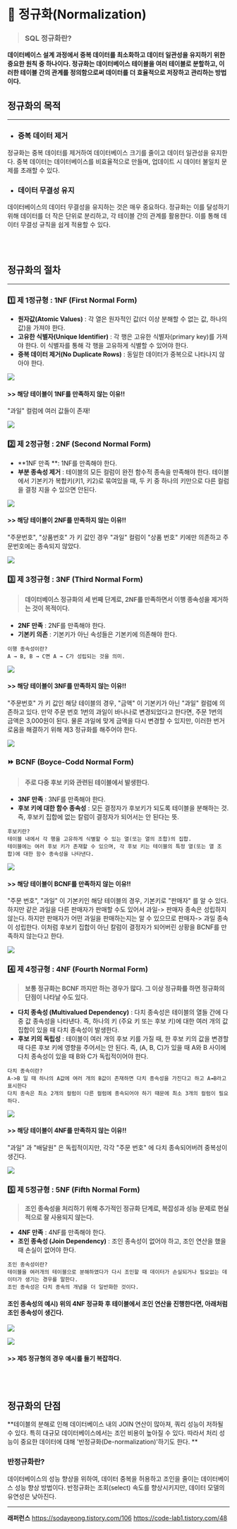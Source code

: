 # 📐 정규화(Normalization)
> ### SQL 정규화란?
**데이터베이스 설계 과정에서 중복 데이터를 최소화하고 데이터 일관성을 유지하기 위한 중요한 원칙 중 하나이다. 정규화는 데이터베이스 테이블을 여러 테이블로 분할하고, 이러한 테이블 간의 관계를 정의함으로써 데이터를 더 효율적으로 저장하고 관리하는 방법이다.**

## 정규화의 목적
---
- ### 중복 데이터 제거
정규화는 중복 데이터를 제거하여 데이터베이스 크기를 줄이고 데이터 일관성을 유지한다. 중복 데이터는 데이터베이스를 비효율적으로 만들며, 업데이트 시 데이터 불일치 문제를 초래할 수 있다.
- ### 데이터 무결성 유지
데이터베이스의 데이터 무결성을 유지하는 것은 매우 중요하다. 정규화는 이를 달성하기 위해 데이터를 더 작은 단위로 분리하고, 각 테이블 간의 관계를 활용한다. 이를 통해 데이터 무결성 규칙을 쉽게 적용할 수 있다.

<br></br>

## 정규화의 절차
---

### 1️⃣ 제 1정규형 : 1NF (First Normal Form)
>
- **원자값(Atomic Values)** : 각 열은 원자적인 값(더 이상 분해할 수 없는 값, 하나의 값)을 가져야 한다.
- **고유한 식별자(Unique Identifier)** : 각 행은 고유한 식별자(primary key)를 가져야 한다. 이 식별자를 통해 각 행을 고유하게 식별할 수 있어야 한다.
- **중복 데이터 제거(No Duplicate Rows)** : 동일한 데이터가 중복으로 나타나지 않아야 한다.

<img src="https://velog.velcdn.com/images/nyoung215/post/4432d9ce-e082-4176-b6bb-9d8c57b88098/image.png"
style="max-width: 30%; height: auto;">

#### >> 해당 테이블이 1NF를 만족하지 않는 이유!!
"과일" 컬럼에 여러 값들이 존재!


<img src="https://velog.velcdn.com/images/nyoung215/post/cbbfda23-d40d-4a59-a504-00f11cadb451/image.png"
style="max-width: 30%; height: auto;">


### 2️⃣ 제 2정규형 : 2NF (Second Normal Form)
>
- **1NF 만족 **: 1NF를 만족해야 한다.
- **부분 종속성 제거** : 테이블의 모든 컬럼이 완전 함수적 종속을 만족해야 한다. 테이블에서 기본키가 복합키(키1, 키2)로 묶여있을 때, 두 키 중 하나의 키만으로 다른 컬럼을 결정 지을 수 있으면 안된다.

<img src="https://velog.velcdn.com/images/nyoung215/post/047924bd-8ba1-43d4-be22-c172f195fbb3/image.png"
style="max-width: 45%; height: auto;">

#### >> 해당 테이블이 2NF를 만족하지 않는 이유!!
"주문번호", "상품번호" 가 키 값인 경우 "과일" 컬럼이 "상품 번호" 키에만 의존하고 주문번호에는 종속되지 않았다.

<img src="https://velog.velcdn.com/images/nyoung215/post/81a04936-05df-4da0-a2dd-505efe7c2219/image.png"
style="max-width: 70%; height: auto;">


### 3️⃣ 제 3정규형 : 3NF (Third Normal Form)
>  #### 데이터베이스 정규화의 세 번째 단계로, 2NF를 만족하면서 이행 종속성을 제거하는 것이 목적이다.
- **2NF 만족** : 2NF를 만족해야 한다.
- **기본키 의존** : 기본키가 아닌 속성들은 기본키에 의존해야 한다.
```
이행 종속성이란?
A → B, B → C면 A → C가 성립되는 것을 의미.
```

<img src="https://velog.velcdn.com/images/nyoung215/post/3b5aa9e7-bd9d-44d5-a7d2-fd21a5e4645c/image.png"
style="max-width: 70%; height: auto;">

#### >> 해당 테이블이 3NF를 만족하지 않는 이유!!
"주문번호" 가 키 값인 해당 테이블의 경우, "금액" 이 기본키가 아닌 "과일" 컬럼에 의존하고 있다.
만약 주문 번호 1번의 과일이 바나나로 변경되었다고 한다면, 주문 1번의 금액은 3,000원이 된다.
물론 과일에 맞게 금액을 다시 변경할 수 있지만, 이러한 번거로움을 해결하기 위해 제3 정규화를 해주어야 한다.

<img src="https://velog.velcdn.com/images/nyoung215/post/3608650e-4e4e-4300-8095-9a6c1f3a5aba/image.png"
style="max-width: 60%; height: auto;">

### ⏩️ BCNF (Boyce-Codd Normal Form)
> ####  주로 다중 후보 키와 관련된 테이블에서 발생한다.
- **3NF 만족** :  3NF를 만족해야 한다.
- **후보 키에 대한 함수 종속성** : 모든 결정자가 후보키가 되도록 테이블을 분해하는 것. 즉, 후보키 집합에 없는 칼럼이 결정자가 되어서는 안 된다는 뜻.
```
후보키란?
테이블 내에서 각 행을 고유하게 식별할 수 있는 열(또는 열의 조합)의 집합.
테이블에는 여러 후보 키가 존재할 수 있으며, 각 후보 키는 테이블의 특정 열(또는 열 조합)에 대한 함수 종속성을 나타낸다.
```

<img src="https://velog.velcdn.com/images/nyoung215/post/2b946cba-4bae-4253-bd87-89e976f1e691/image.png"
style="max-width: 70%; height: auto;">

#### >> 해당 테이블이 BCNF를 만족하지 않는 이유!!
"주문 번호", "과일" 이 기본키인 해당  테이블의 경우, 기본키로 "판매자" 를 알 수 있다.
하지만 같은 과일을 다른 판매자가 판매할 수도 있어서 과일-> 판매자 종속은 성립하지 않는다. 하지만 판매자가 어떤 과일을 판매하는지는 알 수 있으므로 판매자-> 과일 종속이 성립한다.
이처럼 후보키 집합이 아닌 칼럼이 결정자가 되어버린 상황을 BCNF를 만족하지 않는다고 한다.

<img src="https://velog.velcdn.com/images/nyoung215/post/7bcde563-d531-4a2c-bc4a-3d689234bd59/image.png"
style="max-width: 60%; height: auto;">

### 4️⃣ 제 4정규형 : 4NF (Fourth Normal Form)
> **보통 정규화는 BCNF 까지만 하는 경우가 많다. 그 이상 정규화를 하면 정규화의 단점이 나타날 수도 있다.**
- **다치 종속성 (Multivalued Dependency)** : 다치 종속성은 테이블의 열들 간에 다중 값 종속성을 나타낸다. 즉, 하나의 키 (주요 키 또는 후보 키)에 대한 여러 개의 값 집합이 있을 때 다치 종속성이 발생한다.
- **후보 키의 독립성** : 테이블이 여러 개의 후보 키를 가질 때, 한 후보 키의 값을 변경할 때 다른 후보 키에 영향을 주어서는 안 된다. 즉, (A, B, C)가 있을 때 A와 B 사이에 다치 종속성이 있을 때 B와 C가 독립적이어야 한다.
```
다치 종속이란?
A->B 일 때 하나의 A값에 여러 개의 B값이 존재하면 다치 종속성을 가진다고 하고 A↠B라고 표시한다
다치 종속은 최소 2개의 컬럼이 다른 컬럼에 종속되어야 하기 때문에 최소 3개의 컬럼이 필요하다.
```

<img src="https://velog.velcdn.com/images/nyoung215/post/87ba9d61-fc4d-4edd-8801-3046df30e191/image.png"
style="max-width: 70%; height: auto;">

#### >> 해당 테이블이 4NF를 만족하지 않는 이유!!
"과일" 과 "배달원" 은 독립적이지만, 각각 "주문 번호" 에 다치 종속되어버려 중복성이 생긴다.

<img src="https://velog.velcdn.com/images/nyoung215/post/02e2908a-e335-469d-8438-f769a3b4a7b2/image.png"
style="max-width: 60%; height: auto;">


### 5️⃣ 제 5정규형 : 5NF (Fifth Normal Form)
> **조인 종속성을 처리하기 위해 추가적인 정규화 단계로, 복잡성과 성능 문제로 현실적으로 잘 사용되지 않는다.**
- **4NF 만족** : 4NF를 만족해야 한다.
- **조인 종속성 (Join Dependency)** : 조인 종속성이 없어야 하고, 조인 연산을 했을 때 손실이 없어야 한다.
```
조인 종속성이란?
테이블을 여러개의 테이블으로 분해하였다가 다시 조인할 때 데이터가 손실되거나 필요없는 데이터가 생기는 경우를 말한다.
조인 종속성은 다치 종속의 개념을 더 일반화한 것이다.
```

#### 조인 종속성의 예시) 위의 4NF 정규화 후 테이블에서 조인 연산을 진행한다면, 아래처럼 조인 종속성이 생긴다.
<img src="https://velog.velcdn.com/images/nyoung215/post/620ca402-8abc-4c27-bfd3-e47fe866b750/image.png"
style="max-width: 40%; height: auto;">

![](https://velog.velcdn.com/images/nyoung215/post/b50bb8de-647f-4e8a-b19d-be4bceff584a/image.png)

#### >> 제5 정규형의 경우 예시를 들기 복잡하다.
<br></br>
## 정규화의 단점

>
**테이블의 분해로 인해 데이터베이스 내의 JOIN 연산이 많아져, 쿼리 성능이 저하될 수 있다. 특히 대규모 데이터베이스에서는 조인 비용이 높아질 수 있다.
따라서 처리 성능이 중요한 데이터에 대해 '반정규화(De-normalization)'하기도 한다. **

### 반정규화란?
데이터베이스의 성능 향상을 위하여, 데이터 중복을 허용하고 조인을 줄이는 데이터베이스 성능 향상 방법이다.
반정규화는 조회(select) 속도를 향상시키지만, 데이터 모델의 유연성은 낮아진다.

---
**래퍼런스**
https://sodayeong.tistory.com/106
https://code-lab1.tistory.com/48